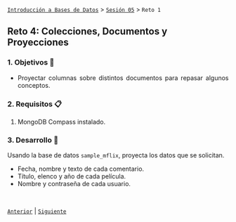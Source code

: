 [`Introducción a Bases de Datos`](../../README.md) > [`Sesión 05`](../Readme.md) > `Reto 1`
	
## Reto 4: Colecciones, Documentos y Proyecciones

<div style="text-align: justify;">

### 1. Objetivos :dart:

- Proyectar columnas sobre distintos documentos para repasar algunos conceptos.

### 2. Requisitos :clipboard:

1. MongoDB Compass instalado.

### 3. Desarrollo :rocket:

Usando la base de datos `sample_mflix`, proyecta los datos que se solicitan.

- Fecha, nombre y texto de cada comentario.
- Título, elenco y año de cada película.
- Nombre y contraseña de cada usuario.

<br/>

[`Anterior`](../Ejemplo-05/Readme.md) | [`Siguiente`](../README.md)

</div>

